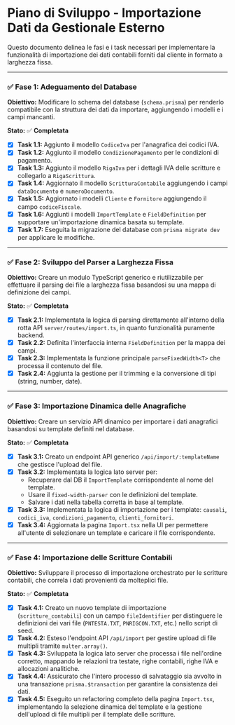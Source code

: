 # Piano di Sviluppo - Importazione Dati da Gestionale Esterno

Questo documento delinea le fasi e i task necessari per implementare la funzionalità di importazione dei dati contabili forniti dal cliente in formato a larghezza fissa.

---

### ✅ Fase 1: Adeguamento del Database

**Obiettivo:** Modificare lo schema del database (`schema.prisma`) per renderlo compatibile con la struttura dei dati da importare, aggiungendo i modelli e i campi mancanti.

**Stato:** ✅ **Completata**

- [x] **Task 1.1:** Aggiunto il modello `CodiceIva` per l'anagrafica dei codici IVA.
- [x] **Task 1.2:** Aggiunto il modello `CondizionePagamento` per le condizioni di pagamento.
- [x] **Task 1.3:** Aggiunto il modello `RigaIva` per i dettagli IVA delle scritture e collegarlo a `RigaScrittura`.
- [x] **Task 1.4:** Aggiornato il modello `ScritturaContabile` aggiungendo i campi `dataDocumento` e `numeroDocumento`.
- [x] **Task 1.5:** Aggiornato i modelli `Cliente` e `Fornitore` aggiungendo il campo `codiceFiscale`.
- [x] **Task 1.6:** Aggiunti i modelli `ImportTemplate` e `FieldDefinition` per supportare un'importazione dinamica basata su template.
- [x] **Task 1.7:** Eseguita la migrazione del database con `prisma migrate dev` per applicare le modifiche.

---

### ✅ Fase 2: Sviluppo del Parser a Larghezza Fissa

**Obiettivo:** Creare un modulo TypeScript generico e riutilizzabile per effettuare il parsing dei file a larghezza fissa basandosi su una mappa di definizione dei campi.

**Stato:** ✅ **Completata**

- [x] **Task 2.1:** Implementata la logica di parsing direttamente all'interno della rotta API `server/routes/import.ts`, in quanto funzionalità puramente backend.
- [x] **Task 2.2:** Definita l'interfaccia interna `FieldDefinition` per la mappa dei campi.
- [x] **Task 2.3:** Implementata la funzione principale `parseFixedWidth<T>` che processa il contenuto del file.
- [x] **Task 2.4:** Aggiunta la gestione per il trimming e la conversione di tipi (string, number, date).

---

### ✅ Fase 3: Importazione Dinamica delle Anagrafiche

**Obiettivo:** Creare un servizio API dinamico per importare i dati anagrafici basandosi su template definiti nel database.

**Stato:** ✅ **Completata**

- [x] **Task 3.1:** Creato un endpoint API generico `/api/import/:templateName` che gestisce l'upload del file.
- [x] **Task 3.2:** Implementata la logica lato server per:
    - Recuperare dal DB il `ImportTemplate` corrispondente al nome del template.
    - Usare il `fixed-width-parser` con le definizioni del template.
    - Salvare i dati nella tabella corretta in base al template.
- [x] **Task 3.3:** Implementata la logica di importazione per i template: `causali`, `codici_iva`, `condizioni_pagamento`, `clienti_fornitori`.
- [x] **Task 3.4:** Aggiornata la pagina `Import.tsx` nella UI per permettere all'utente di selezionare un template e caricare il file corrispondente.

---

### ✅ Fase 4: Importazione delle Scritture Contabili

**Obiettivo:** Sviluppare il processo di importazione orchestrato per le scritture contabili, che correla i dati provenienti da molteplici file.

**Stato:** ✅ **Completata**

- [x] **Task 4.1:** Creato un nuovo template di importazione (`scritture_contabili`) con un campo `fileIdentifier` per distinguere le definizioni dei vari file (`PNTESTA.TXT`, `PNRIGCON.TXT`, etc.) nello script di seed.
- [x] **Task 4.2:** Esteso l'endpoint API `/api/import` per gestire upload di file multipli tramite `multer.array()`.
- [x] **Task 4.3:** Sviluppata la logica lato server che processa i file nell'ordine corretto, mappando le relazioni tra testate, righe contabili, righe IVA e allocazioni analitiche.
- [x] **Task 4.4:** Assicurato che l'intero processo di salvataggio sia avvolto in una transazione `prisma.$transaction` per garantire la consistenza dei dati.
- [x] **Task 4.5:** Eseguito un refactoring completo della pagina `Import.tsx`, implementando la selezione dinamica del template e la gestione dell'upload di file multipli per il template delle scritture. 